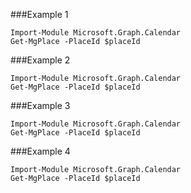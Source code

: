 ###Example 1
```
Import-Module Microsoft.Graph.Calendar
Get-MgPlace -PlaceId $placeId
```
###Example 2
```
Import-Module Microsoft.Graph.Calendar
Get-MgPlace -PlaceId $placeId
```
###Example 3
```
Import-Module Microsoft.Graph.Calendar
Get-MgPlace -PlaceId $placeId
```
###Example 4
```
Import-Module Microsoft.Graph.Calendar
Get-MgPlace -PlaceId $placeId
```

